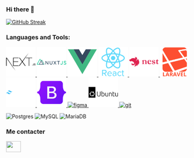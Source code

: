 

### Hi there 👋

<!--
**antikkorps/antikkorps** is a ✨ _special_ ✨ repository because its `README.md` (this file) appears on your GitHub profile.

Here are some ideas to get you started:

- 🔭 I’m currently working on ...
- 🌱 I’m currently learning ...
- 👯 I’m looking to collaborate on ...
- 🤔 I’m looking for help with ...
- 💬 Ask me about ...
- 📫 How to reach me: ...
- 😄 Pronouns: ...
- ⚡ Fun fact: ...
-->

[![GitHub Streak](https://github-readme-streak-stats.herokuapp.com?user=antikkorps&theme=dark&exclude_days=Sun%2CSat)](https://git.io/streak-stats)


<h3 align="left">Languages and Tools:</h3>
<p align="left"> 
  <a href="https://nextjs.org/" target="_blank"> <img src="https://github.com/devicons/devicon/blob/master/icons/nextjs/nextjs-original-wordmark.svg" alt="nextjs" width="80" height="80"/> </a>
  <a href="https://nuxt.com/" target="_blank"> <img src="https://github.com/devicons/devicon/blob/master/icons/nuxtjs/nuxtjs-original-wordmark.svg" alt="nuxtjs" width="80" height="80"/> </a>
  <a href="https://vuejs.org/" target="_blank"> <img src="https://github.com/devicons/devicon/blob/master/icons/vuejs/vuejs-original.svg" alt="Vuejs" width="80" height="80"/> </a>
  <a href="https://fr.legacy.reactjs.org/" target="_blank"> <img src="https://github.com/devicons/devicon/blob/master/icons/react/react-original-wordmark.svg" alt="React" width="80" height="80"/> </a>
  <a href="https://nestjs.com/" target="_blank"> <img src="https://github.com/devicons/devicon/blob/master/icons/nestjs/nestjs-plain-wordmark.svg" alt="nestjs" width="80" height="80"/> </a>
  <a href="https://laravel.com/" target="_blank"> <img src="https://github.com/devicons/devicon/blob/master/icons/laravel/laravel-plain-wordmark.svg" alt="laravel" width="80" height="80"/> </a>
  <a href="https://tailwindcss.com/" target="_blank"> <img src="https://github.com/devicons/devicon/blob/master/icons/tailwindcss/tailwindcss-original-wordmark.svg" alt="Tailwind" width="80" height="80"/> </a>
  <a href="https://getbootstrap.com/" target="_blank"> <img src="https://github.com/devicons/devicon/blob/master/icons/bootstrap/bootstrap-original.svg" alt="Bootstrap" width="80" height="80"/> </a> 
  <a href="https://www.figma.com/" target="_blank"> <img src="https://www.vectorlogo.zone/logos/figma/figma-icon.svg" alt="figma" width="80" height="80"/> </a> 
  <a href="https://ubuntu.com/" target="_blank"> <img src="https://github.com/devicons/devicon/blob/master/icons/ubuntu/ubuntu-plain-wordmark.svg" alt="ubuntu" width="80" height="80"/> </a> 
  <a href="https://git-scm.com/" target="_blank"> <img src="https://www.vectorlogo.zone/logos/git-scm/git-scm-icon.svg" alt="git" width="80" height="80"/> </a>  
</p>

![Postgres](https://img.shields.io/badge/postgres-%23316192.svg?style=for-the-badge&logo=postgresql&logoColor=white)
![MySQL](https://img.shields.io/badge/mysql-%2300f.svg?style=for-the-badge&logo=mysql&logoColor=white)
![MariaDB](https://img.shields.io/badge/MariaDB-003545?style=for-the-badge&logo=mariadb&logoColor=white)

<h3 align="left">Me contacter</h3>
<p align="left">
<a href="https://www.linkedin.com/in/franck-vienot-a0129a1a0/" target="blank"><img align="center" src="https://cdn.jsdelivr.net/npm/simple-icons@3.0.1/icons/linkedin.svg" alt="" height="30" width="40" /></a>
</p>


